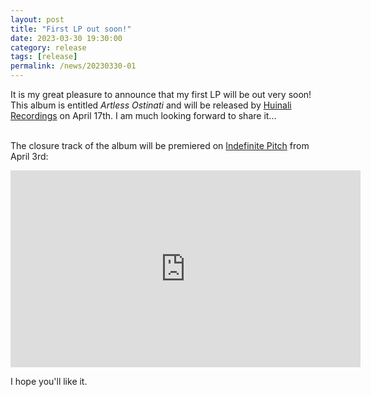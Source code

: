 ```yaml
---
layout: post
title: "First LP out soon!"
date: 2023-03-30 19:30:00
category: release
tags: [release]
permalink: /news/20230330-01
---
```


It is my great pleasure to announce that my first LP will be out very soon! <!--more-->
This album is entitled <i>Artless Ostinati</i> and will be released by [Huinali Recordings](https://huinalidub.bandcamp.com/) on April 17th.
I am much looking forward to share it...<br/><br/>

The closure track of the album will be premiered on [Indefinite Pitch](https://www.indefinitepitch.com/premieres/) from April 3rd:<br/>

<iframe width="560" height="315" src="https://www.youtube.com/embed/yImsSAIhZfQ" title="YouTube video player" frameborder="0" allow="accelerometer; autoplay; clipboard-write; encrypted-media; gyroscope; picture-in-picture; web-share" allowfullscreen></iframe><br/>

I hope you'll like it. 